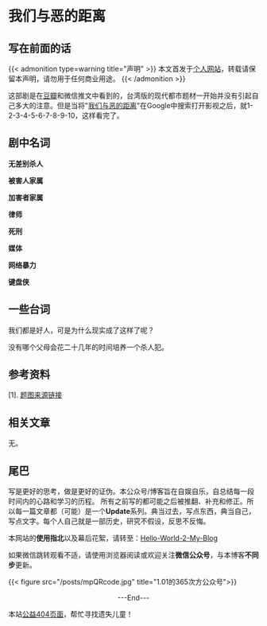 # 我们与恶的距离


<!--more-->



<!-- 分类文章参考

 "Books|读书"   "Episodes|影视"    "做事"   
  "Chat|扯淡"   Tutorials|教程
  
description: 文章内容的描述.

添加图片使用下面的代码，同时将图片放到/static/posts下

{{< figure src="/posts/test.jpg" title=""  >}}

 -->


## 写在前面的话

{{< admonition  type=warning title="声明" >}}
本文首发于[个人网站](https://miaobingyi.com/)，转载请保留本声明，请勿用于任何商业用途。
{{< /admonition >}}

这部剧是在[豆瓣](https://movie.douban.com/subject/30181230/)和微信推文中看到的，台湾版的现代都市题材一开始并没有引起自己多大的注意。但是当将"[我们与恶的距离](https://www.google.com/search?q=%E6%88%91%E4%BB%AC%E4%B8%8E%E6%81%B6%E7%9A%84%E8%B7%9D%E7%A6%BB&oq=%E6%88%91%E4%BB%AC%E4%B8%8E%E6%81%B6%E7%9A%84%E8%B7%9D%E7%A6%BB&aqs=chrome..69i57j69i61.1042j0j7&sourceid=chrome&ie=UTF-8)"在Google中搜索打开影视之后，就1-2-3-4-5-6-7-8-9-10，这样看完了。


## 剧中名词

**无差别杀人**

**被害人家属**

**加害者家属**


**律师**

**死刑**

**媒体**

**网络暴力**

**键盘侠**


## 一些台词

我们都是好人，可是为什么现实成了这样了呢？

没有哪个父母会花二十几年的时间培养一个杀人犯。






## 参考资料


[1]. [题图来源链接](https://gramho.com/explore-hashtag/%E5%AE%8B%E5%96%AC%E5%B9%B3)



## 相关文章 

无。

## 尾巴
写是更好的思考，做是更好的证伪。本公众号/博客旨在自娱自乐，自总结每一段时间内的心路和学习的历程。 所有之前写的都可能之后被推翻、补充和修正。所以每一篇文章都（可能）是一个**Update**系列。典当过去，写点东西，典当自己，写点文字。每个人自己就是一部历史，研究不假设，反思不反悔。

本网站的**使用指北**以及幕后花絮，请转至：[Hello-World-2-My-Blog](https://miaobingyi.com/2018/hello-my-own-website/)

如果微信跳转观看不适，请使用浏览器阅读或欢迎关注**微信公众号**，与本博客**不同步**更新。

{{< figure src="/posts/mpQRcode.jpg" title="1.01的365次方公众号">}}

<center>  ---End---  </center>

本站[公益404页面](https://miaobingyi.com/404)，帮忙寻找遗失儿童！
